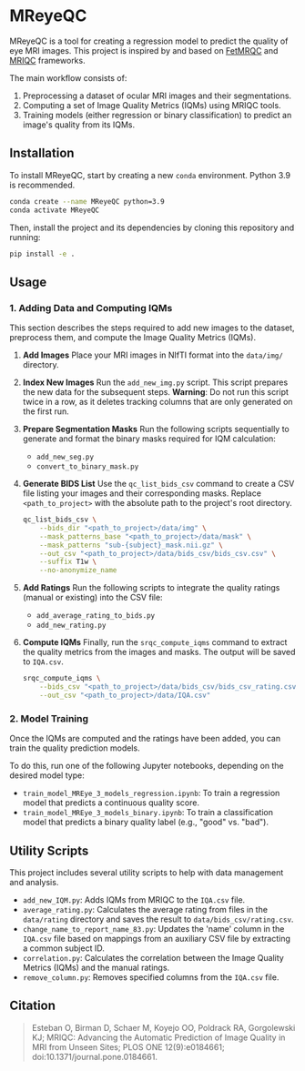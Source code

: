# MReyeQC

MReyeQC is a tool for creating a regression model to predict the quality of eye MRI images. This project is inspired by and based on [FetMRQC](https://github.com/Medical-Image-Analysis-Laboratory/fetmrqc) and [MRIQC](https://mriqc.readthedocs.io/) frameworks.

The main workflow consists of:
1.  Preprocessing a dataset of ocular MRI images and their segmentations.
2.  Computing a set of Image Quality Metrics (IQMs) using MRIQC tools.
3.  Training models (either regression or binary classification) to predict an image's quality from its IQMs.

## Installation

To install MReyeQC, start by creating a new `conda` environment. Python 3.9 is recommended.

```bash
conda create --name MReyeQC python=3.9
conda activate MReyeQC
```

Then, install the project and its dependencies by cloning this repository and running:
```bash
pip install -e .
```

## Usage

### 1. Adding Data and Computing IQMs

This section describes the steps required to add new images to the dataset, preprocess them, and compute the Image Quality Metrics (IQMs).

1.  **Add Images**
    Place your MRI images in NIfTI format into the `data/img/` directory.

2.  **Index New Images**
    Run the `add_new_img.py` script. This script prepares the new data for the subsequent steps.
    **Warning**: Do not run this script twice in a row, as it deletes tracking columns that are only generated on the first run.

3.  **Prepare Segmentation Masks**
    Run the following scripts sequentially to generate and format the binary masks required for IQM calculation:
    * `add_new_seg.py`
    * `convert_to_binary_mask.py`

4.  **Generate BIDS List**
    Use the `qc_list_bids_csv` command to create a CSV file listing your images and their corresponding masks. Replace `<path_to_project>` with the absolute path to the project's root directory.

    ```bash
    qc_list_bids_csv \
        --bids_dir "<path_to_project>/data/img" \
        --mask_patterns_base "<path_to_project>/data/mask" \
        --mask_patterns "sub-{subject}_mask.nii.gz" \
        --out_csv "<path_to_project>/data/bids_csv/bids_csv.csv" \
        --suffix T1w \
        --no-anonymize_name
    ```

5.  **Add Ratings**
    Run the following scripts to integrate the quality ratings (manual or existing) into the CSV file:
    * `add_average_rating_to_bids.py`
    * `add_new_rating.py`

6.  **Compute IQMs**
    Finally, run the `srqc_compute_iqms` command to extract the quality metrics from the images and masks. The output will be saved to `IQA.csv`.

    ```bash
    srqc_compute_iqms \
        --bids_csv "<path_to_project>/data/bids_csv/bids_csv_rating.csv" \
        --out_csv "<path_to_project>/data/IQA.csv"
    ```

### 2. Model Training

Once the IQMs are computed and the ratings have been added, you can train the quality prediction models.

To do this, run one of the following Jupyter notebooks, depending on the desired model type:
* `train_model_MREye_3_models_regression.ipynb`: To train a regression model that predicts a continuous quality score.
* `train_model_MREye_3_models_binary.ipynb`: To train a classification model that predicts a binary quality label (e.g., "good" vs. "bad").

## Utility Scripts

This project includes several utility scripts to help with data management and analysis.

* `add_new_IQM.py`: Adds IQMs from MRIQC to the `IQA.csv` file.
* `average_rating.py`: Calculates the average rating from files in the `data/rating` directory and saves the result to `data/bids_csv/rating.csv`.
* `change_name_to_report_name_83.py`: Updates the 'name' column in the `IQA.csv` file based on mappings from an auxiliary CSV file by extracting a common subject ID.
* `correlation.py`: Calculates the correlation between the Image Quality Metrics (IQMs) and the manual ratings.
* `remove_column.py`: Removes specified columns from the `IQA.csv` file.

## Citation
> Esteban O, Birman D, Schaer M, Koyejo OO, Poldrack RA, Gorgolewski KJ; MRIQC: Advancing the Automatic Prediction of Image Quality in MRI from Unseen Sites; PLOS ONE 12(9):e0184661; doi:10.1371/journal.pone.0184661.
